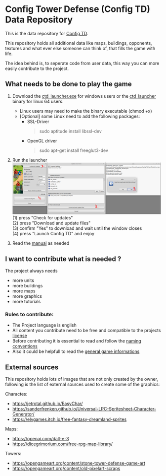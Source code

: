 # Config Tower Defense (Config TD) Data Repository

This is the data repository for [Config TD](https://github.com/PascalCorpsman/ConfigTD).

This repository holds all additional data like maps, buildings, opponents, textures and what ever else someone can think of, that fills the game with life.

The idea behind is, to seperate code from user data, this way you can more easily contribute to the project.

## What needs to be done to play the game
1. Download the [ctd_launcher.exe](https://raw.githubusercontent.com/PascalCorpsman/ConfigTD/main/bin/ctd_launcher.exe) for windows users or the [ctd_launcher](https://raw.githubusercontent.com/PascalCorpsman/ConfigTD/main/bin/ctd_launcher) binary for linux 64 users.  
   - Linux users may need to make the binary executable (chmod +x)
   - [Optional] some Linux need to add the following packages:
       - SSL-Driver
         > sudo aptitude install libssl-dev
       - OpenGL driver
         > sudo apt-get install freeglut3-dev

2. Run the launcher 
   ![](documentation/images/ctd_launcher_preview.png)
   (1) press "Check for updates"<br>
   (2) press "Download and update files"<br>
   (3) confirm "Yes" to download and wait until the window closes<br>
   (4) press "Launch Config TD" and enjoy

3. Read the [manual](https://github.com/PascalCorpsman/ConfigTD/tree/main/documentation/Readme.md) as needed

## I want to contribute what is needed ?

The project always needs
- more units
- more buildings
- more maps
- more graphics
- more tutorials

### Rules to contribute:

- The Project language is english
- All content you contribute need to be free and compatible to the projects [license](license.md)
- Before contributing it is essential to read and follow the [naming conventions](documentation/naming_conventions.md)
- Also it could be helpfull to read the [general game informations](documentation/general_game_informations.md)

## External sources

This repository holds lots of images that are not only created by the owner, following is the list of external sources used to create some of the graphics:

Charactes:
* https://jetrotal.github.io/EasyChar/
* https://sanderfrenken.github.io/Universal-LPC-Spritesheet-Character-Generator/
* https://elvgames.itch.io/free-fantasy-dreamland-sprites
  
Maps:
* https://openai.com/dall-e-3
* https://dicegrimorium.com/free-rpg-map-library/

Towers:
* https://opengameart.org/content/stone-tower-defense-game-art
* https://opengameart.org/content/old-pixelart-scraps
